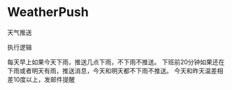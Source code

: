 # WeatherPush
天气推送

执行逻辑

每天早上如果今天下雨，推送几点下雨，不下雨不推送。
下班前20分钟如果还在下雨或者明天有雨，推送消息，今天和明天都不下雨不推送。
今天和昨天温差相差10度以上，发邮件提醒
